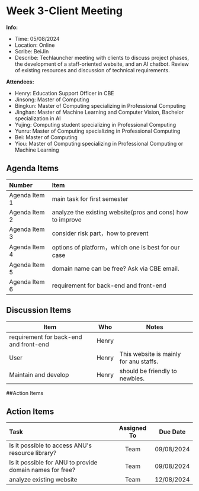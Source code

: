 # Week 3-Client Meeting
**Info:**
- Time: 05/08/2024
- Location: Online
- Scribe: BeiJin
- Describe: Techlauncher meeting with clients to discuss project phases, the development of a staff-oriented website, and an AI chatbot. Review of existing resources and discussion of technical requirements.

**Attendees:**
- Henry: Education Support Officer in CBE
- Jinsong: Master of Computing
- Bingkun: Master of Computing specializing in Professional Computing
- Jinghan: Master of Machine Learning and Computer Vision, Bachelor specialization in AI
- Yujing: Computing student specializing in Professional Computing
- Yunru: Master of Computing specializing in Professional Computing
- Bei: Master of Computing
- Yiou: Master of Computing specializing in Professional Computing or Machine Learning


## Agenda Items
|Number          | Item                                               |
|:---------------|:---------------------------------------------------|
|Agenda Item 1   | main task for first semester                  |
|Agenda Item 2   | analyze the existing website(pros and cons) how to improve|
|Agenda Item 3   | consider risk part，how to prevent                |
|Agenda Item 4   | options of platform，which one is best for our case         |
|Agenda Item 5   | domain name can be free?  Ask via CBE email.            |
|Agenda Item 6   | requirement for back-end and front-end         |

## Discussion Items
| Item                           |Who            |Notes                                       |
|--------------------------------|---------------|--------------------------------------------|
| requirement for back-end and front-end   |Henry           ||Users can post content by themselves, no comments are needed,
| User       |Henry           |This website is mainly for anu staffs.|
| Maintain and develop |Henry           |should be friendly to newbies.|

##Action Items

## Action Items
|Task                           | Assigned To |Due Date             |
|:------------------------------|:-----------:|:-------------------:|
|Is it possible to access ANU's resource library?|    Team     |09/08/2024           |
|Is it possible for ANU to provide domain names for free?   |    Team     |09/08/2024           |
|analyze existing website   |    Team     |12/08/2024           |



